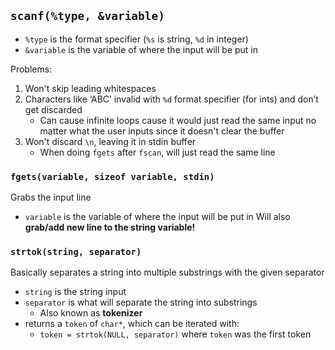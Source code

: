 ## `scanf(%type, &variable)`
- `%type` is the format specifier (`%s` is string, `%d` in integer)
- `&variable` is the variable of where the input will be put in

Problems:
1. Won't skip leading whitespaces
2. Characters like ‘ABC’ invalid with `%d` format specifier (for ints) and don’t get discarded
	- Can cause infinite loops cause it would just read the same input no matter what the user inputs since it doesn't clear the buffer
3. Won't discard `\n`, leaving it in stdin buffer
	- When doing `fgets` after `fscan`, will just read the same line
### `fgets(variable, sizeof variable, stdin)`
Grabs the input line
- `variable` is the variable of where the input will be put in
Will also **grab/add new line to the string variable!**
### `strtok(string, separator)`
Basically separates a string into multiple substrings with the given separator
- `string` is the string input
- `separator` is what will separate the string into substrings
	- Also known as **tokenizer**
- returns a `token` of `char*`, which can be iterated with:
	- `token = strtok(NULL, separator)` where `token` was the first token

